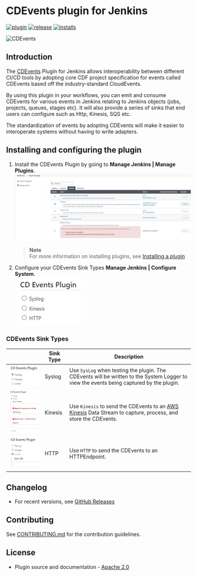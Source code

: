 # CDEvents plugin for Jenkins

[![plugin](https://img.shields.io/jenkins/plugin/v/cdevents.svg)](https://plugins.jenkins.io/cdevents) [![release](https://img.shields.io/github/release/jenkinsci/cdevents-plugin.svg)](https://github.com/jenkinsci/cdevents-plugin/releases/latest) [![installs](https://img.shields.io/jenkins/plugin/i/cdevents.svg)](https://plugins.jenkins.io/cdevents)

<img src="https://github.com/cdfoundation/artwork/blob/main/cdevents/horizontal/color/cdevents_horizontal-color.png" alt="CDEvents" width="200"/>

## Introduction

The [CDEvents](https://cdevents.dev/) Plugin for Jenkins allows interoperability between different CI/CD tools by
adopting core CDF project specification for events called CDEvents based off the industry-standard CloudEvents.

By using this plugin in your workflows, you can emit and consume CDEvents for various events in Jenkins relating to
Jenkins objects (jobs, projects, queues, stages etc). It will also provide a series of sinks that end users can
configure such as Http, Kinesis, SQS etc.

The standardization of events by adopting CDEvents will make it easier to interoperate systems without having to write
adapters.

## Installing and configuring the plugin

1. Install the CDEvents Plugin by going to **Manage Jenkins | Manage Plugins**.
   ![Plugin Installation](images/plugin-install.png)

   > **Note**  
   > For more information on installing plugins,
   see [Installing a plugin](https://www.jenkins.io/doc/book/managing/plugins/#installing-a-plugin)

2. Configure your CDEvents Sink Types **Manage Jenkins | Configure System**.  
   ![Plugin Configuration](images/plugin-config-main.png)

### CDEvents Sink Types

|                                              | Sink Type | Description                                                                                                                                      |
|----------------------------------------------|-----------|--------------------------------------------------------------------------------------------------------------------------------------------------|
| ![Syslog](images/plugin-config-syslog.png)   | Syslog    | Use `SysLog` when testing the plugin. The CDEvents will be written to the System Logger to view the events being captured by the plugin.         |
| ![Kinesis](images/plugin-config-kinesis.png) | Kinesis   | Use `Kinesis` to send the CDEvents to an [AWS Kinesis](https://aws.amazon.com/kinesis/) Data Stream to capture, process, and store the CDEvents. |
| ![HTTP](images/plugin-config-http.png)       | HTTP      | Use `HTTP` to send the CDEvents to an HTTPEndpoint.                                                                                              |

## Changelog

* For recent versions, see [GitHub Releases](https://github.com/jenkinsci/cdevents-plugin/releases)

## Contributing

See [CONTRIBUTING.md](./CONTRIBUTING.md) for the contribution guidelines.

## License

* Plugin source and documentation - [Apache 2.0](https://opensource.org/license/apache-2-0/)
